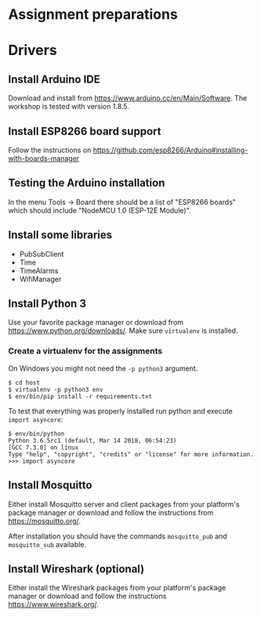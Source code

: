 # Assignment preparations

# Drivers

## Install Arduino IDE

Download and install from https://www.arduino.cc/en/Main/Software. The
workshop is tested with version 1.8.5.

## Install ESP8266 board support

Follow the instructions on
https://github.com/esp8266/Arduino#installing-with-boards-manager

## Testing the Arduino installation

In the menu Tools -> Board there should be a list of "ESP8266 boards"
which should include "NodeMCU 1.0 (ESP-12E Module)".

## Install some libraries

* PubSubClient
* Time
* TimeAlarms
* WifiManager

## Install Python 3

Use your favorite package manager or download from
https://www.python.org/downloads/. Make sure `virtualenv` is
installed.

### Create a virtualenv for the assignments

On Windows you might not need the `-p python3` argument.

    $ cd host
    $ virtualenv -p python3 env
    $ env/bin/pip install -r requirements.txt

To test that everything was properly installed run python and execute
`import asyncore`:

    $ env/bin/python
    Python 3.6.5rc1 (default, Mar 14 2018, 06:54:23)
    [GCC 7.3.0] on linux
    Type "help", "copyright", "credits" or "license" for more information.
    >>> import asyncore

## Install Mosquitto

Either install Mosquitto server and client packages from your
platform's package manager or download and follow the instructions
from https://mosquitto.org/.

After installation you should have the commands `mosquitto_pub` and
`mosquitto_sub` available.

## Install Wireshark (optional)

Either install the Wireshark packages from your platform's package
manager or download and follow the instructions
https://www.wireshark.org/.
